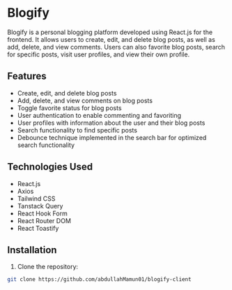 # Blogify

Blogify is a personal blogging platform developed using React.js for the frontend. It allows users to create, edit, and delete blog posts, as well as add, delete, and view comments. Users can also favorite blog posts, search for specific posts, visit user profiles, and view their own profile.

## Features

- Create, edit, and delete blog posts
- Add, delete, and view comments on blog posts
- Toggle favorite status for blog posts
- User authentication to enable commenting and favoriting
- User profiles with information about the user and their blog posts
- Search functionality to find specific posts
- Debounce technique implemented in the search bar for optimized search functionality

## Technologies Used

- React.js
- Axios
- Tailwind CSS
- Tanstack Query
- React Hook Form
- React Router DOM
- React Toastify

## Installation

1. Clone the repository:

```bash
git clone https://github.com/abdullahMamun01/blogify-client
